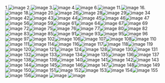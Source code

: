 1.![image](https://user-images.githubusercontent.com/71132893/112076301-8a483580-8bbd-11eb-86e6-32b8efede69a.png)
2.![image](https://user-images.githubusercontent.com/71132893/112076339-9e8c3280-8bbd-11eb-8b54-d6924ec5099a.png)
3.![image](https://user-images.githubusercontent.com/71132893/112076494-dbf0c000-8bbd-11eb-8671-284a71012d3a.png)
4.![image](https://user-images.githubusercontent.com/71132893/112076612-10fd1280-8bbe-11eb-9830-6a9117d8e8df.png)
6.![image](https://user-images.githubusercontent.com/71132893/112076851-8963d380-8bbe-11eb-91d5-0d73ae8f3d36.png)
11.![image](https://user-images.githubusercontent.com/71132893/112076029-f8402d00-8bbc-11eb-9b1b-a8ee67ddfb2f.png)
16.![image](https://user-images.githubusercontent.com/71132893/112076821-7b15b780-8bbe-11eb-97d7-b00b2980cc4c.png)
18.![image](https://user-images.githubusercontent.com/71132893/112077053-f70fff80-8bbe-11eb-8728-2330648a4256.png)
20.![image](https://user-images.githubusercontent.com/71132893/112076426-c380a580-8bbd-11eb-8dd2-17d4d0a7bd90.png)
26![image](https://user-images.githubusercontent.com/71132893/112078877-84a11e80-8bc2-11eb-890d-6e02248828d8.png)
28![image](https://user-images.githubusercontent.com/71132893/112078986-b87c4400-8bc2-11eb-96a1-b0385ef32dea.png)
29![image](https://user-images.githubusercontent.com/71132893/112085558-19f5e000-8bce-11eb-9f93-e0f42ea8175b.png)
34![image](https://user-images.githubusercontent.com/71132893/112087181-d5b80f00-8bd0-11eb-9c98-02572f4eaba5.png)
42![image](https://user-images.githubusercontent.com/71132893/112101852-b29a5900-8bea-11eb-8cf8-7e5f52b7a42d.png)
43![image](https://user-images.githubusercontent.com/71132893/112077225-60900e00-8bbf-11eb-931f-5083c51b17c8.png)
44![image](https://user-images.githubusercontent.com/71132893/112078623-1a887980-8bc2-11eb-96a8-2e179bfa2c96.png)
45![image](https://user-images.githubusercontent.com/71132893/112078788-63403280-8bc2-11eb-8d32-8ff42743631f.png)
46![image](https://user-images.githubusercontent.com/71132893/112079052-e06ba780-8bc2-11eb-99b1-a0e7e7a8b8ad.png)
47![image](https://user-images.githubusercontent.com/71132893/112085700-575a6d80-8bce-11eb-85bf-035f8fa2b988.png)
56![image](https://user-images.githubusercontent.com/71132893/112087950-46abf680-8bd2-11eb-85ef-f7caca09e5cb.png)
59![image](https://user-images.githubusercontent.com/71132893/112088086-7b1fb280-8bd2-11eb-9a7e-899627b748c5.png)
61![image](https://user-images.githubusercontent.com/71132893/112100401-6cdc9100-8be8-11eb-8206-8c8ed219db1c.png)
64![image](https://user-images.githubusercontent.com/71132893/112100679-d52b7280-8be8-11eb-8c67-dc0248a183e2.png)
67![image](https://user-images.githubusercontent.com/71132893/112100942-381d0980-8be9-11eb-90ae-7dab133787e2.png)
69![image](https://user-images.githubusercontent.com/71132893/112101218-a4980880-8be9-11eb-82f9-25fbe3b06c21.png)
72![image](https://user-images.githubusercontent.com/71132893/112101577-415aa600-8bea-11eb-9586-dafef2246df0.png)
75![image](https://user-images.githubusercontent.com/71132893/112102359-7f0bfe80-8beb-11eb-90cb-ac199ef1d380.png)
76![image](https://user-images.githubusercontent.com/71132893/112102397-8a5f2a00-8beb-11eb-9281-db613dcce069.png)
77![image](https://user-images.githubusercontent.com/71132893/112132255-bdb2b080-8c0d-11eb-867b-4735e517e21c.png)
80![image](https://user-images.githubusercontent.com/71132893/112132884-71b43b80-8c0e-11eb-8c4b-d327e9a80c34.png)
82![image](https://user-images.githubusercontent.com/71132893/112133211-cce62e00-8c0e-11eb-988a-e472d730c7a2.png)
83![image](https://user-images.githubusercontent.com/71132893/112133360-f606be80-8c0e-11eb-9694-0512bd0b65bc.png)
85![image](https://user-images.githubusercontent.com/71132893/112134022-a1b00e80-8c0f-11eb-9efe-34e9b80c3be7.png)
91![image](https://user-images.githubusercontent.com/71132893/112136060-d58c3380-8c11-11eb-9dd8-5b42265a1771.png)
93![image](https://user-images.githubusercontent.com/71132893/112136168-fa80a680-8c11-11eb-80f7-d5e0328bbe94.png)
95![image](https://user-images.githubusercontent.com/71132893/112136496-5e0ad400-8c12-11eb-8519-968bbb0e435e.png)
96![image](https://user-images.githubusercontent.com/71132893/112136547-6f53e080-8c12-11eb-8c25-87dd46ee86b3.png)
97![image](https://user-images.githubusercontent.com/71132893/112136692-a4603300-8c12-11eb-9bdb-86f2c4802e88.png)
102![image](https://user-images.githubusercontent.com/71132893/112137282-6adbf780-8c13-11eb-90e5-eadfc5460588.png)
106![image](https://user-images.githubusercontent.com/71132893/112137625-d4f49c80-8c13-11eb-9e66-b3fb95f2f834.png)
107![image](https://user-images.githubusercontent.com/71132893/112137875-28ff8100-8c14-11eb-8f26-5674dc0a7db9.png)
108![image](https://user-images.githubusercontent.com/71132893/112138096-6ebc4980-8c14-11eb-9898-e27c89af2f1d.png)
110![image](https://user-images.githubusercontent.com/71132893/112142441-f35d9680-8c19-11eb-8e96-d340a881fc69.png)
111![image](https://user-images.githubusercontent.com/71132893/112142563-1720dc80-8c1a-11eb-868f-c47292da23a2.png)
114![image](https://user-images.githubusercontent.com/71132893/112142705-48011180-8c1a-11eb-8192-dceb41183fb4.png)
116![image](https://user-images.githubusercontent.com/71132893/112142781-5cdda500-8c1a-11eb-8841-31e111d4b9ff.png)
117![image](https://user-images.githubusercontent.com/71132893/112253435-07e57180-8ca2-11eb-80a1-3fae312e9eb9.png)
118![image](https://user-images.githubusercontent.com/71132893/112254522-19c81400-8ca4-11eb-8e37-e21aa02849fc.png)
119![image](https://user-images.githubusercontent.com/71132893/112254608-3bc19680-8ca4-11eb-8503-95dbacb2841a.png)
120![image](https://user-images.githubusercontent.com/71132893/112254810-8b07c700-8ca4-11eb-8443-de71b7bc5f2e.png)
121![image](https://user-images.githubusercontent.com/71132893/112254875-a4107800-8ca4-11eb-8dad-257af4a00397.png)
124![image](https://user-images.githubusercontent.com/71132893/112255503-ac1ce780-8ca5-11eb-9348-b19952fa4acc.png)
128![image](https://user-images.githubusercontent.com/71132893/112255923-7e846e00-8ca6-11eb-9d89-36ee5fa383ca.png)
130![image](https://user-images.githubusercontent.com/71132893/112255996-a8d62b80-8ca6-11eb-80b7-06b3862d53a4.png)
131![image](https://user-images.githubusercontent.com/71132893/112256319-f6529880-8ca6-11eb-9767-d68f994ff065.png)
132![image](https://user-images.githubusercontent.com/71132893/112422015-8bbb5e80-8d73-11eb-80a7-60aae73c2307.png)
133![image](https://user-images.githubusercontent.com/71132893/112422368-1d2ad080-8d74-11eb-8a94-57ce29001227.png)
134![image](https://user-images.githubusercontent.com/71132893/112422582-7a268680-8d74-11eb-9242-9fddadecfc53.png)
135![image](https://user-images.githubusercontent.com/71132893/112424359-9aa41000-8d77-11eb-942e-5d57482d04c0.png)
136![image](https://user-images.githubusercontent.com/71132893/112424384-a7286880-8d77-11eb-884e-fb1ecfb8d546.png)
137![image](https://user-images.githubusercontent.com/71132893/112424535-f66e9900-8d77-11eb-8f99-4e8025c73c8a.png)
138![image](https://user-images.githubusercontent.com/71132893/112424680-36ce1700-8d78-11eb-9ba3-d0a389d583ec.png)
139![image](https://user-images.githubusercontent.com/71132893/112424923-96c4bd80-8d78-11eb-915f-67da07620903.png)
140![image](https://user-images.githubusercontent.com/71132893/112424952-a3491600-8d78-11eb-806e-b87f15203708.png)
141![image](https://user-images.githubusercontent.com/71132893/112425041-bfe54e00-8d78-11eb-9c49-db20ae2e9245.png)
142![image](https://user-images.githubusercontent.com/71132893/112576524-ce456f80-8e35-11eb-8fec-4539bb6c0ba9.png)
143![image](https://user-images.githubusercontent.com/71132893/112576626-fc2ab400-8e35-11eb-831f-a23994f76676.png)
144![image](https://user-images.githubusercontent.com/71132893/112576631-fe8d0e00-8e35-11eb-85f0-999fafc48ec8.png)
145![image](https://user-images.githubusercontent.com/71132893/112576740-3b590500-8e36-11eb-8136-3b7fffbe59ba.png)
146![image](https://user-images.githubusercontent.com/71132893/112576747-3dbb5f00-8e36-11eb-8b8e-1d805cc92246.png)
147![image](https://user-images.githubusercontent.com/71132893/112576845-76f3cf00-8e36-11eb-84e5-f3ce9c4bfb21.png)
148![image](https://user-images.githubusercontent.com/71132893/112576854-7c511980-8e36-11eb-86e7-3c76007f24d8.png)
149![image](https://user-images.githubusercontent.com/71132893/112576870-82df9100-8e36-11eb-8bb1-aa6edfc583ec.png)
150![image](https://user-images.githubusercontent.com/71132893/112577260-63953380-8e37-11eb-8140-d95e1b38ede1.png)
151![image](https://user-images.githubusercontent.com/71132893/112577264-65f78d80-8e37-11eb-9174-5dfb9e46dd1b.png)
152![image](https://user-images.githubusercontent.com/71132893/112577271-68f27e00-8e37-11eb-8ef7-22259698b4ed.png)
153![image](https://user-images.githubusercontent.com/71132893/112577293-6ee85f00-8e37-11eb-8e9f-1cf42a67f30d.png)
154![image](https://user-images.githubusercontent.com/71132893/112577310-73147c80-8e37-11eb-8478-e6b247d98b6a.png)
155![image](https://user-images.githubusercontent.com/71132893/112577324-76a80380-8e37-11eb-904c-a3989e918822.png)
156![image](https://user-images.githubusercontent.com/71132893/112794327-ab1ef800-90a1-11eb-8e44-65f5276b4b7f.png)
![image](https://user-images.githubusercontent.com/71132893/112949188-e7bb2400-9173-11eb-9edc-089d444f6b38.png)
![image](https://user-images.githubusercontent.com/71132893/112949217-eee23200-9173-11eb-9f8f-9ec87c7bca68.png)
